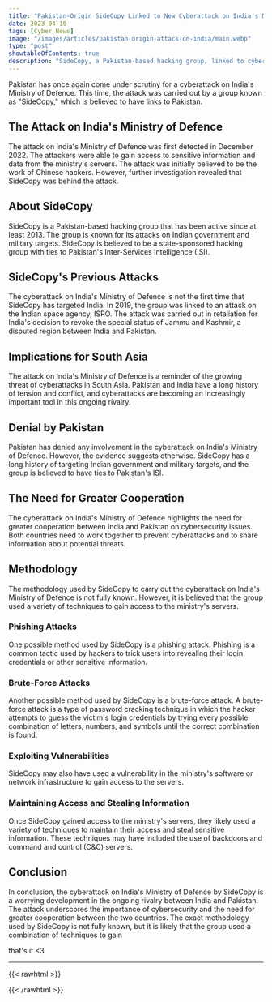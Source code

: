 ```yaml
---
title: "Pakistan-Origin SideCopy Linked to New Cyberattack on India's Ministry of Defence"
date: 2023-04-10
tags: [Cyber News]
image: "/images/articles/pakistan-origin-attack-on-india/main.webp"
type: "post"
showtableOfContents: true
description: "SideCopy, a Pakistan-based hacking group, linked to cyberattack on India's Ministry of Defence. The article explains the methodology used in the attack"
---
```


Pakistan has once again come under scrutiny for a cyberattack on India's Ministry of Defence. This time, the attack was carried out by a group known as "SideCopy," which is believed to have links to Pakistan.

## The Attack on India's Ministry of Defence

The attack on India's Ministry of Defence was first detected in December 2022. The attackers were able to gain access to sensitive information and data from the ministry's servers. The attack was initially believed to be the work of Chinese hackers. However, further investigation revealed that SideCopy was behind the attack.

## About SideCopy

SideCopy is a Pakistan-based hacking group that has been active since at least 2013. The group is known for its attacks on Indian government and military targets. SideCopy is believed to be a state-sponsored hacking group with ties to Pakistan's Inter-Services Intelligence (ISI).

## SideCopy's Previous Attacks

The cyberattack on India's Ministry of Defence is not the first time that SideCopy has targeted India. In 2019, the group was linked to an attack on the Indian space agency, ISRO. The attack was carried out in retaliation for India's decision to revoke the special status of Jammu and Kashmir, a disputed region between India and Pakistan.

## Implications for South Asia

The attack on India's Ministry of Defence is a reminder of the growing threat of cyberattacks in South Asia. Pakistan and India have a long history of tension and conflict, and cyberattacks are becoming an increasingly important tool in this ongoing rivalry.

## Denial by Pakistan

Pakistan has denied any involvement in the cyberattack on India's Ministry of Defence. However, the evidence suggests otherwise. SideCopy has a long history of targeting Indian government and military targets, and the group is believed to have ties to Pakistan's ISI.

## The Need for Greater Cooperation

The cyberattack on India's Ministry of Defence highlights the need for greater cooperation between India and Pakistan on cybersecurity issues. Both countries need to work together to prevent cyberattacks and to share information about potential threats.

## Methodology

The methodology used by SideCopy to carry out the cyberattack on India's Ministry of Defence is not fully known. However, it is believed that the group used a variety of techniques to gain access to the ministry's servers.

### Phishing Attacks

One possible method used by SideCopy is a phishing attack. Phishing is a common tactic used by hackers to trick users into revealing their login credentials or other sensitive information.

### Brute-Force Attacks

Another possible method used by SideCopy is a brute-force attack. A brute-force attack is a type of password cracking technique in which the hacker attempts to guess the victim's login credentials by trying every possible combination of letters, numbers, and symbols until the correct combination is found.

### Exploiting Vulnerabilities

SideCopy may also have used a vulnerability in the ministry's software or network infrastructure to gain access to the servers.

### Maintaining Access and Stealing Information

Once SideCopy gained access to the ministry's servers, they likely used a variety of techniques to maintain their access and steal sensitive information. These techniques may have included the use of backdoors and command and control (C&C) servers.

## Conclusion

In conclusion, the cyberattack on India's Ministry of Defence by SideCopy is a worrying development in the ongoing rivalry between India and Pakistan. The attack underscores the importance of cybersecurity and the need for greater cooperation between the two countries. The exact methodology used by SideCopy is not fully known, but it is likely that the group used a combination of techniques to gain




that's it <3

---

{{< rawhtml >}} 
<script src="https://utteranc.es/client.js"
        repo="mansoorbarri/website"
        issue-term="title"
        theme="github-light"
        crossorigin="anonymous"
        async>
</script>
{{< /rawhtml >}}